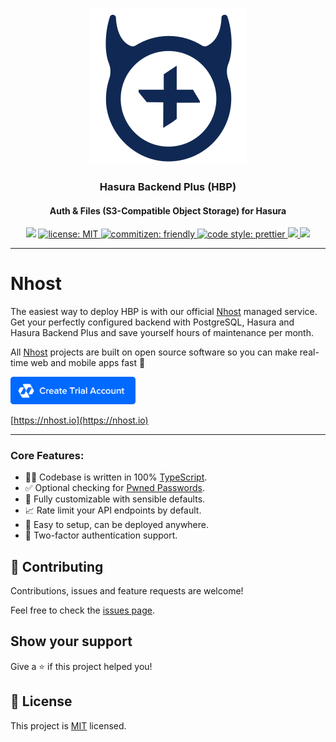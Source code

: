 <p align="center">
  <a href="https://github.com/nhost/hasura-backend-plus">
    <img src="docs/.vuepress/public/logo.png" width="250px" alt="HBP" />
  </a>
</p>

<h3 align="center">Hasura Backend Plus (HBP)</h3>
<h4 align="center">Auth & Files (S3-Compatible Object Storage) for Hasura</h4>

<p align="center">
  <img
    src="https://img.shields.io/badge/version-2.0.0-blue.svg?cacheSeconds=2592000"
  />

  <a href="LICENSE">
    <img
      src="https://img.shields.io/badge/license-MIT-yellow.svg"
      alt="license: MIT"
    />
  </a>

  <a href="https://commitizen.github.io/cz-cli">
    <img
      src="https://img.shields.io/badge/commitizen-friendly-brightgreen.svg"
      alt="commitizen: friendly"
    />
  </a>

  <a href="https://prettier.io">
    <img
      src="https://img.shields.io/badge/code_style-prettier-ff69b4.svg"
      alt="code style: prettier"
    />
  </a>
  <a href="https://github.com/nhost/hasura-backend-plus/actions?query=workflow%3A%Test%22+branch%3Av2+event%3Apush">
    <img
      src="https://github.com/nhost/hasura-backend-plus/workflows/Test/badge.svg?branch=v2"
    />
  </a>
  <a href="https://codecov.io/gh/nhost/hasura-backend-plus/branch/v2">
    <img
      src="https://codecov.io/gh/nhost/hasura-backend-plus/branch/v2/graph/badge.svg"
    />
  </a>
</p>

---

# Nhost

The easiest way to deploy HBP is with our official [Nhost](https://nhost.io) managed service. Get your perfectly configured backend with PostgreSQL, Hasura and Hasura Backend Plus and save yourself hours of maintenance per month.

All [Nhost](https://nhost.io) projects are built on open source software so you can make real-time web and mobile apps fast 🚀

<a href="https://nhost.io/register">
  <img
    src="docs/.vuepress/public/nhost-register-button.png"
    width="200px"
  />
</a>

[https://nhost.io](https://nhost.io)

---

### Core Features:

- 👨‍💻 Codebase is written in 100% [TypeScript](https://www.typescriptlang.org).
- ✅ Optional checking for [Pwned Passwords](#pwned-passwords).
- 🎨 Fully customizable with sensible defaults.
- 📈 Rate limit your API endpoints by default.
- 🚀 Easy to setup, can be deployed anywhere.
- 🔑 Two-factor authentication support.

## 🤝 Contributing

Contributions, issues and feature requests are welcome!

Feel free to check the [issues page](https://github.com/nhost/hasura-backend-plus/issues).

## Show your support

Give a ⭐️ if this project helped you!

## 📝 License

This project is [MIT](LICENSE) licensed.
